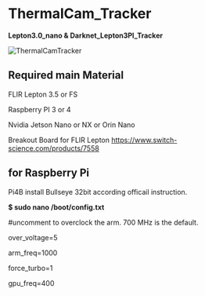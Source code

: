 # ThermalCam_Tracker
**Lepton3.0_nano &amp; Darknet_Lepton3PI_Tracker**

![ThermalCamTracker](https://github.com/wiwao/ThermalCam_Tracker/assets/10741255/df881bc8-a405-490f-85fc-ec7aa3a500c9)
## Required main Material
FLIR Lepton 3.5 or FS

Raspberry PI 3 or 4

Nvidia Jetson Nano or NX or Orin Nano

Breakout Board for FLIR Lepton
https://www.switch-science.com/products/7558

## for Raspberry Pi
Pi4B
install Bullseye 32bit according officail instruction.

**$ sudo nano /boot/config.txt**

#uncomment to overclock the arm. 700 MHz is the default.

over_voltage=5

arm_freq=1000

force_turbo=1

gpu_freq=400

